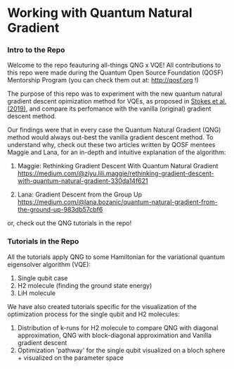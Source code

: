 # Working with Quantum Natural Gradient 

### Intro to the Repo
Welcome to the repo feauturing all-things QNG x VQE! All contributions to this repo were made during the Quantum Open Source Foundation (QOSF) Mentorship Program (you can check them out at: http://qosf.org !) 

The purpose of this repo was to experiment with the new quantum natural gradient descent opimization method for VQEs, as proposed in <a href = 'https://arxiv.org/abs/1909.02108'> Stokes et al. (2019)</a>, and compare its perfomance with the vanilla (original) gradient descent method.

Our findings were that in every case the Quantum Natural Gradient (QNG) method would always out-best the vanilla gradient descent method. To understand why, check out these two articles written by QOSF mentees Maggie and Lana, for an in-depth and intuitive explanation of the algorithm:

1. Maggie: Rethinking Gradient Descent With Quantum Natural Gradient
https://medium.com/@ziyu.lili.maggie/rethinking-gradient-descent-with-quantum-natural-gradient-330da14f621

2. Lana: Gradient Descent from the Group Up
https://medium.com/@lana.bozanic/quantum-natural-gradient-from-the-ground-up-983db57cbf6

or, check out the QNG tutorials in the repo!

### Tutorials in the Repo 

All the tutorials apply QNG to some Hamiltonian for the variational quantum eigensolver algorithm (VQE):

1. Single qubit case
2. H2 molecule (finding the ground state energy)
3. LiH molecule 

We have also created tutorials specific for the visualization of the optimization process for the single qubit and H2 molecules:

1. Distribution of k-runs for H2 molecule to compare QNG with diagonal approximation, QNG with block-diagonal approximation and Vanilla gradient descent 
2. Optimization 'pathway' for the single qubit visualized on a bloch sphere + visualized on the parameter space
